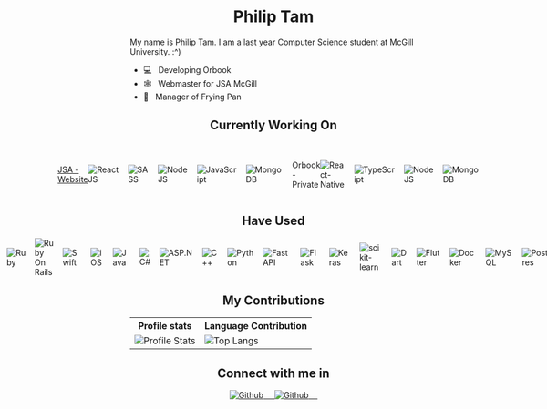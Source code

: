 <h1 align="center"><b> Philip Tam </b></h1>

<p> My name is Philip Tam. I am a last year Computer Science student at McGill University. :^) </p>

- 💻  &nbsp; Developing Orbook 
- 🕸  &nbsp; Webmaster for JSA McGill 
- 🧳  &nbsp; Manager of Frying Pan 

<h2 align="center"> Currently Working On </h2>
<br>
<div style="display: flex; align-items: center; justify-content: center;">
   <div style="display: flex; align-items: center; justify-content: center;">
      <p> 
         <a href="https://github.com/JSA-McGill/Landing-App"> 
            JSA - Website 
         </a>
      </p>
      <img src="https://img.shields.io/badge/-ReactJS-black?style=flat-square&amp;logo=React" alt="ReactJS">&nbsp;&nbsp;&nbsp;&nbsp;
      <img src="https://img.shields.io/badge/-SASS-black?style=flat-square&amp;logo=SASS" alt="SASS">&nbsp;&nbsp;&nbsp;&nbsp;
      <img src="https://img.shields.io/badge/-NodeJS-black?style=flat-square&amp;logo=nodedotjs" alt="NodeJS">&nbsp;&nbsp;&nbsp;&nbsp;
      <img src="https://img.shields.io/badge/-JavaScript-black?style=flat-square&amp;logo=Javascript" alt="JavaScript">&nbsp;&nbsp;&nbsp;&nbsp;
      <img src="https://img.shields.io/badge/-MongoDB-black?style=flat-square&amp;logo=mongodb" alt="MongoDB">&nbsp;&nbsp;&nbsp;&nbsp;
   </div>
   <br>
   <div style="display: flex; align-items: center; justify-content: center;">
      <p> Orbook - Private </p>
      <img src="https://img.shields.io/badge/-React--Native-black?style=flat-square&amp;logo=React" alt="React-Native">&nbsp;&nbsp;&nbsp;&nbsp;
      <img src="https://img.shields.io/badge/-TypeScript-black?style=flat-square&amp;logo=Typescript" alt="TypeScript">&nbsp;&nbsp;&nbsp;&nbsp;
      <img src="https://img.shields.io/badge/-NodeJS-black?style=flat-square&amp;logo=nodedotjs" alt="NodeJS">&nbsp;&nbsp;&nbsp;&nbsp;
      <img src="https://img.shields.io/badge/-MongoDB-black?style=flat-square&amp;logo=mongodb" alt="MongoDB">&nbsp;&nbsp;&nbsp;&nbsp;
   </div>
</div>

<h2 align="center"> Have Used </h2>
<div style="display: flex; align-items: center; justify-content: center;">
<img src="https://img.shields.io/badge/-Vue-black?style=flat-square&amp;logo=vuedotjs" alt="Vue">&nbsp;&nbsp;&nbsp;&nbsp;
<img src="https://img.shields.io/badge/-Ruby-black?style=flat-square&amp;logo=ruby&logoColor=red" alt="Ruby">&nbsp;&nbsp;&nbsp;&nbsp;
<img src="https://img.shields.io/badge/-Rails-black?style=flat-square&amp;logo=ruby-on-rails&logoColor=red" alt="Ruby On Rails">&nbsp;&nbsp;&nbsp;&nbsp;
<img src="https://img.shields.io/badge/-Swift-black?style=flat-square&amp;logo=swift" alt="Swift">&nbsp;&nbsp;&nbsp;&nbsp;
<img src="https://img.shields.io/badge/--black?style=flat-square&amp;logo=ios&logoColor=white;" alt="iOS">&nbsp;&nbsp;&nbsp;&nbsp;
<img src="https://img.shields.io/badge/-Java-black?style=flat-square&amp;logo=java" alt="Java">&nbsp;&nbsp;&nbsp;&nbsp;
<img src="https://img.shields.io/badge/-CSharp-black?style=flat-square&amp;logo=c-sharp&logoColor=purple" alt="C#">&nbsp;&nbsp;&nbsp;&nbsp;
<img src="https://img.shields.io/badge/-ASP.NET-black?style=flat-square&amp;logo=.net" alt="ASP.NET">&nbsp;&nbsp;&nbsp;&nbsp;
<img src="https://img.shields.io/badge/-C++-black?style=flat-square&amp;logo=c%2B%2B" alt="C++">&nbsp;&nbsp;&nbsp;&nbsp;
<img src="https://img.shields.io/badge/-Python-black?style=flat-square&amp;logo=python" alt="Python">&nbsp;&nbsp;&nbsp;&nbsp;
<img src="https://img.shields.io/badge/-FastAPI-black?style=flat-square&amp;logo=fastapi" alt="FastAPI">&nbsp;&nbsp;&nbsp;&nbsp;
<img src="https://img.shields.io/badge/-Flask-black?style=flat-square&amp;logo=flask" alt="Flask">&nbsp;&nbsp;&nbsp;&nbsp;
<img src="https://img.shields.io/badge/-Keras-black?style=flat-square&amp;logo=Keras&logoColor=red" alt="Keras">&nbsp;&nbsp;&nbsp;&nbsp;
<img src="https://img.shields.io/badge/-scikit--learn-black?style=flat-square&amp;logo=scikit-learn" alt="scikit-learn">&nbsp;&nbsp;&nbsp;&nbsp;
<img src="https://img.shields.io/badge/-Dart-black?style=flat-square&amp;logo=dart&logoColor=blue" alt="Dart">&nbsp;&nbsp;&nbsp;&nbsp;
<img src="https://img.shields.io/badge/-Flutter-black?style=flat-square&amp;logo=flutter&logoColor=blue" alt="Flutter">&nbsp;&nbsp;&nbsp;&nbsp;
<img src="https://img.shields.io/badge/-Docker-black?style=flat-square&amp;logo=docker" alt="Docker">&nbsp;&nbsp;&nbsp;&nbsp;
<img src="https://img.shields.io/badge/-MySQL-black?style=flat-square&amp;logo=mysql" alt="MySQL">&nbsp;&nbsp;&nbsp;&nbsp;
<img src="https://img.shields.io/badge/-Postgres-black?style=flat-square&amp;logo=postgresql" alt="Postgres">&nbsp;&nbsp;&nbsp;&nbsp;
</div>

<h2 align="center">My Contributions</h2>
<p align="center">
   <table>
      <tr>
       <th>Profile stats  </th>
       <th>Language Contribution</th>
     </tr>
      <tr>
       <td><img alt="Profile Stats" src="https://github-readme-stats.vercel.app/api?username=xinxin001&show_icons=true&theme=tokyonight"> </td>
       <td><img alt="Top Langs" src="https://github-readme-stats.vercel.app/api/top-langs/?username=TamPhilip&langs_count=10&theme=tokyonight&layout=compact&hide=html,dockerfile,scss,sass,css,coffeescript,bash"> </td>
     </tr>
   </table>
</p>

<h2 align="center">Connect with me in</h2>
<div align="center">
<a href="https://github.com/TamPhilip">
  <img src="https://img.shields.io/badge/-Github-black?style=flat-square&amp;logo=github" alt="Github">&nbsp;&nbsp;&nbsp;&nbsp;
</a>
<a href="https://www.linkedin.com/in/philiptamcode/">
  <img src="https://img.shields.io/badge/-Philip Tam-black?style=flat-square&amp;logo=LinkedIn" alt="Github">&nbsp;&nbsp;&nbsp;&nbsp;
</a>
</div>

<!-- More to come! -->
